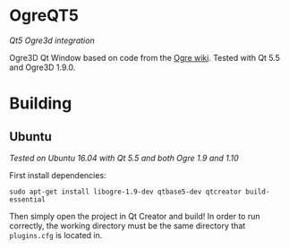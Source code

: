 # OgreQT5
*Qt5 Ogre3d integration*

Ogre3D Qt Window based on code from the [Ogre wiki](http://www.ogre3d.org/tikiwiki/tiki-index.php?page=Integrating+Ogre+into+QT5). Tested with Qt 5.5 and Ogre3D 1.9.0.
# Building
## Ubuntu
*Tested on Ubuntu 16.04 with Qt 5.5 and both Ogre 1.9 and 1.10*

First install dependencies:
```
sudo apt-get install libogre-1.9-dev qtbase5-dev qtcreator build-essential
```
Then simply open the project in Qt Creator and build! In order to run correctly, the working directory must be the same directory that `plugins.cfg` is located in.

